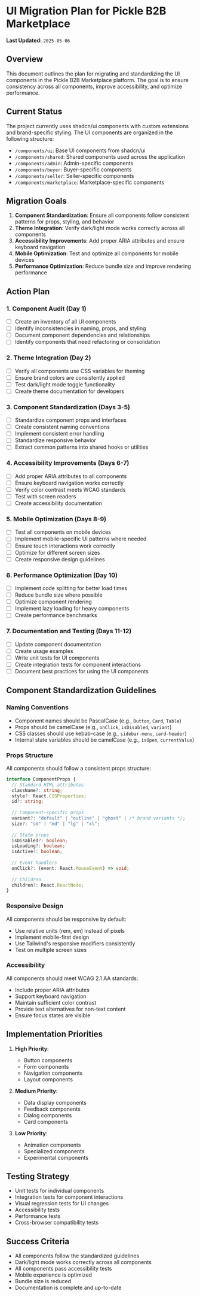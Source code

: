 # UI Migration Plan for Pickle B2B Marketplace

**Last Updated:** `2025-05-06`

## Overview

This document outlines the plan for migrating and standardizing the UI components in the Pickle B2B Marketplace platform. The goal is to ensure consistency across all components, improve accessibility, and optimize performance.

## Current Status

The project currently uses shadcn/ui components with custom extensions and brand-specific styling. The UI components are organized in the following structure:

- `/components/ui`: Base UI components from shadcn/ui
- `/components/shared`: Shared components used across the application
- `/components/admin`: Admin-specific components
- `/components/buyer`: Buyer-specific components
- `/components/seller`: Seller-specific components
- `/components/marketplace`: Marketplace-specific components

## Migration Goals

1. **Component Standardization**: Ensure all components follow consistent patterns for props, styling, and behavior
2. **Theme Integration**: Verify dark/light mode works correctly across all components
3. **Accessibility Improvements**: Add proper ARIA attributes and ensure keyboard navigation
4. **Mobile Optimization**: Test and optimize all components for mobile devices
5. **Performance Optimization**: Reduce bundle size and improve rendering performance

## Action Plan

### 1. Component Audit (Day 1)

- [ ] Create an inventory of all UI components
- [ ] Identify inconsistencies in naming, props, and styling
- [ ] Document component dependencies and relationships
- [ ] Identify components that need refactoring or consolidation

### 2. Theme Integration (Day 2)

- [ ] Verify all components use CSS variables for theming
- [ ] Ensure brand colors are consistently applied
- [ ] Test dark/light mode toggle functionality
- [ ] Create theme documentation for developers

### 3. Component Standardization (Days 3-5)

- [ ] Standardize component props and interfaces
- [ ] Create consistent naming conventions
- [ ] Implement consistent error handling
- [ ] Standardize responsive behavior
- [ ] Extract common patterns into shared hooks or utilities

### 4. Accessibility Improvements (Days 6-7)

- [ ] Add proper ARIA attributes to all components
- [ ] Ensure keyboard navigation works correctly
- [ ] Verify color contrast meets WCAG standards
- [ ] Test with screen readers
- [ ] Create accessibility documentation

### 5. Mobile Optimization (Days 8-9)

- [ ] Test all components on mobile devices
- [ ] Implement mobile-specific UI patterns where needed
- [ ] Ensure touch interactions work correctly
- [ ] Optimize for different screen sizes
- [ ] Create responsive design guidelines

### 6. Performance Optimization (Day 10)

- [ ] Implement code splitting for better load times
- [ ] Reduce bundle size where possible
- [ ] Optimize component rendering
- [ ] Implement lazy loading for heavy components
- [ ] Create performance benchmarks

### 7. Documentation and Testing (Days 11-12)

- [ ] Update component documentation
- [ ] Create usage examples
- [ ] Write unit tests for UI components
- [ ] Create integration tests for component interactions
- [ ] Document best practices for using the UI components

## Component Standardization Guidelines

### Naming Conventions

- Component names should be PascalCase (e.g., `Button`, `Card`, `Table`)
- Props should be camelCase (e.g., `onClick`, `isDisabled`, `variant`)
- CSS classes should use kebab-case (e.g., `sidebar-menu`, `card-header`)
- Internal state variables should be camelCase (e.g., `isOpen`, `currentValue`)

### Props Structure

All components should follow a consistent props structure:

```typescript
interface ComponentProps {
  // Standard HTML attributes
  className?: string;
  style?: React.CSSProperties;
  id?: string;
  
  // Component-specific props
  variant?: "default" | "outline" | "ghost" | /* brand variants */;
  size?: "sm" | "md" | "lg" | "xl";
  
  // State props
  isDisabled?: boolean;
  isLoading?: boolean;
  isActive?: boolean;
  
  // Event handlers
  onClick?: (event: React.MouseEvent) => void;
  
  // Children
  children?: React.ReactNode;
}
```

### Responsive Design

All components should be responsive by default:

- Use relative units (rem, em) instead of pixels
- Implement mobile-first design
- Use Tailwind's responsive modifiers consistently
- Test on multiple screen sizes

### Accessibility

All components should meet WCAG 2.1 AA standards:

- Include proper ARIA attributes
- Support keyboard navigation
- Maintain sufficient color contrast
- Provide text alternatives for non-text content
- Ensure focus states are visible

## Implementation Priorities

1. **High Priority**:
   - Button components
   - Form components
   - Navigation components
   - Layout components

2. **Medium Priority**:
   - Data display components
   - Feedback components
   - Dialog components
   - Card components

3. **Low Priority**:
   - Animation components
   - Specialized components
   - Experimental components

## Testing Strategy

- Unit tests for individual components
- Integration tests for component interactions
- Visual regression tests for UI changes
- Accessibility tests
- Performance tests
- Cross-browser compatibility tests

## Success Criteria

- All components follow the standardized guidelines
- Dark/light mode works correctly across all components
- All components pass accessibility tests
- Mobile experience is optimized
- Bundle size is reduced
- Documentation is complete and up-to-date
